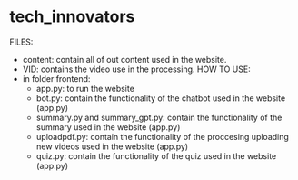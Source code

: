 # tech_innovators

FILES:
 - content: contain all of out content used in the website.
 - VID: contains the video use in the processing.
HOW TO USE:
- in folder frontend:
    - app.py: to run the website
    - bot.py: contain the functionality of the chatbot used in the website (app.py)
    - summary.py and summary_gpt.py: contain the functionality of the summary used in the website (app.py)
    - uploadpdf.py: contain the functionality of the proccesing uploading new videos used in the website (app.py)
    - quiz.py: contain the functionality of the quiz used in the website (app.py)
